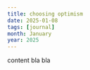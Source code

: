```yaml
---
title: choosing optimism
date: 2025-01-08
tags: [journal]
month: January
year: 2025
---
```


content bla bla